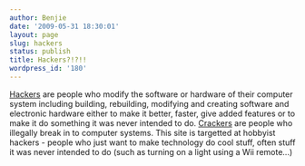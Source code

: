```yaml
---
author: Benjie
date: '2009-05-31 18:30:01'
layout: page
slug: hackers
status: publish
title: Hackers?!?!!
wordpress_id: '180'
---
```


[Hackers](http://en.wikipedia.org/wiki/Hacker_(hobbyist) "Wikipedia Hacker (hobbyist) article")
are people who modify the software or hardware of their computer system
including building, rebuilding, modifying and creating software and
electronic hardware either to make it better, faster, give added
features or to make it do something it was never intended to do.
[Crackers](http://en.wikipedia.org/wiki/Hacker_(computer_security)#Black_hat "Crackers are Black Hat Hackers")
are people who illegally break in to computer systems. This site is
targetted at hobbyist hackers - people who just want to make technology
do cool stuff, often stuff it was never intended to do (such as turning
on a light using a Wii remote...)

